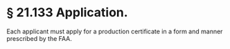 # § 21.133   Application.

Each applicant must apply for a production certificate in a form and manner prescribed by the FAA.




